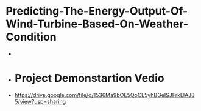 # Predicting-The-Energy-Output-Of-Wind-Turbine-Based-On-Weather-Condition
- 
- <h1>Project Demonstartion Vedio</h1>
- https://drive.google.com/file/d/1536Ma9bOE5QoCL5yhBGeISJFrkLlAJ85/view?usp=sharing
